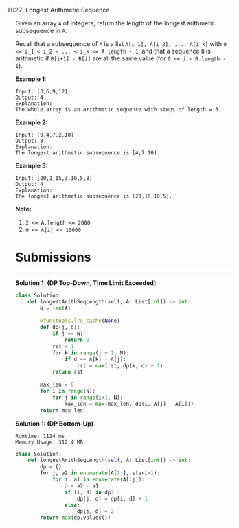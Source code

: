 1027. Longest Arithmetic Sequence

Given an array `A` of integers, return the length of the longest arithmetic subsequence in `A`.

Recall that a subsequence of `A` is a list `A[i_1], A[i_2], ..., A[i_k]` with `0 <= i_1 < i_2 < ... < i_k <= A.length - 1`, and that a sequence `B` is arithmetic if `B[i+1] - B[i]` are all the same value (for `0 <= i < B.length - 1`).

 

**Example 1:**

```
Input: [3,6,9,12]
Output: 4
Explanation: 
The whole array is an arithmetic sequence with steps of length = 3.
```

**Example 2:**

```
Input: [9,4,7,2,10]
Output: 3
Explanation: 
The longest arithmetic subsequence is [4,7,10].
```

**Example 3:**

```
Input: [20,1,15,3,10,5,8]
Output: 4
Explanation: 
The longest arithmetic subsequence is [20,15,10,5].
```

**Note:**

1. `2 <= A.length <= 2000`
1. `0 <= A[i] <= 10000`

# Submissions
---
**Solution 1: (DP Top-Down, Time Limit Exceeded)**
```python
class Solution:
    def longestArithSeqLength(self, A: List[int]) -> int:
        N = len(A)
        
        @functools.lru_cache(None)
        def dp(j, d):
            if j == N:
                return 0
            rst = 1
            for k in range(j + 1, N):
                if d == A[k] - A[j]:
                    rst = max(rst, dp(k, d) + 1)
            return rst
        
        max_len = 0
        for i in range(N):
            for j in range(i+1, N):
                max_len = max(max_len, dp(i, A[j] - A[i]))
        return max_len
```

**Solution 1: (DP Bottom-Up)**
```
Runtime: 1124 ms
Memory Usage: 312.4 MB
```
```python
class Solution:
    def longestArithSeqLength(self, A: List[int]) -> int:
        dp = {}
        for j, a2 in enumerate(A[1:], start=1):
            for i, a1 in enumerate(A[:j]):
                d = a2 - a1
                if (i, d) in dp:
                    dp[j, d] = dp[i, d] + 1
                else:
                    dp[j, d] = 2
        return max(dp.values())
```